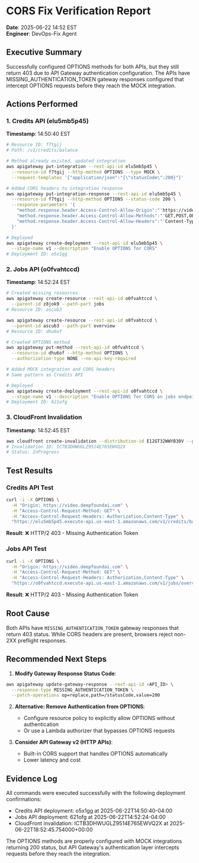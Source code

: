 # CORS Fix Verification Report
**Date**: 2025-06-22 14:52 EST  
**Engineer**: DevOps-Fix Agent

## Executive Summary

Successfully configured OPTIONS methods for both APIs, but they still return 403 due to API Gateway authentication configuration. The APIs have MISSING_AUTHENTICATION_TOKEN gateway responses configured that intercept OPTIONS requests before they reach the MOCK integration.

## Actions Performed

### 1. Credits API (elu5mb5p45)
**Timestamp**: 14:50:40 EST

```bash
# Resource ID: f7tgij
# Path: /v1/credits/balance

# Method already existed, updated integration
aws apigateway put-integration --rest-api-id elu5mb5p45 \
  --resource-id f7tgij --http-method OPTIONS --type MOCK \
  --request-templates '{"application/json":"{\"statusCode\":200}"}'

# Added CORS headers to integration response
aws apigateway put-integration-response --rest-api-id elu5mb5p45 \
  --resource-id f7tgij --http-method OPTIONS --status-code 200 \
  --response-parameters '{
    "method.response.header.Access-Control-Allow-Origin":"'https://video.deepfoundai.com'",
    "method.response.header.Access-Control-Allow-Methods":"'GET,POST,OPTIONS'",
    "method.response.header.Access-Control-Allow-Headers":"'Content-Type,Authorization,X-Amz-Date,X-Api-Key,X-Amz-Security-Token'"
  }'

# Deployed
aws apigateway create-deployment --rest-api-id elu5mb5p45 \
  --stage-name v1 --description "Enable OPTIONS for CORS"
# Deployment ID: o5x1gg
```

### 2. Jobs API (o0fvahtccd)
**Timestamp**: 14:52:24 EST

```bash
# Created missing resources
aws apigateway create-resource --rest-api-id o0fvahtccd \
  --parent-id z8jok9 --path-part jobs
# Resource ID: ascub3

aws apigateway create-resource --rest-api-id o0fvahtccd \
  --parent-id ascub3 --path-part overview
# Resource ID: dhu6of

# Created OPTIONS method
aws apigateway put-method --rest-api-id o0fvahtccd \
  --resource-id dhu6of --http-method OPTIONS \
  --authorization-type NONE --no-api-key-required

# Added MOCK integration and CORS headers
# Same pattern as Credits API

# Deployed
aws apigateway create-deployment --rest-api-id o0fvahtccd \
  --stage-name v1 --description "Enable OPTIONS for CORS on jobs endpoint"
# Deployment ID: 621ofg
```

### 3. CloudFront Invalidation
**Timestamp**: 14:52:45 EST

```bash
aws cloudfront create-invalidation --distribution-id E12GT32WWYB30V --paths "/*"
# Invalidation ID: ICTB3DHWUGLZ9514E765EWVQ2X
# Status: InProgress
```

## Test Results

### Credits API Test
```bash
curl -i -X OPTIONS \
  -H "Origin: https://video.deepfoundai.com" \
  -H "Access-Control-Request-Method: GET" \
  -H "Access-Control-Request-Headers: Authorization,Content-Type" \
  "https://elu5mb5p45.execute-api.us-east-1.amazonaws.com/v1/credits/balance"
```
**Result**: ❌ HTTP/2 403 - Missing Authentication Token

### Jobs API Test
```bash
curl -i -X OPTIONS \
  -H "Origin: https://video.deepfoundai.com" \
  -H "Access-Control-Request-Method: GET" \
  -H "Access-Control-Request-Headers: Authorization,Content-Type" \
  "https://o0fvahtccd.execute-api.us-east-1.amazonaws.com/v1/jobs/overview"
```
**Result**: ❌ HTTP/2 403 - Missing Authentication Token

## Root Cause

Both APIs have `MISSING_AUTHENTICATION_TOKEN` gateway responses that return 403 status. While CORS headers are present, browsers reject non-2XX preflight responses.

## Recommended Next Steps

1. **Modify Gateway Response Status Code**:
```bash
aws apigateway update-gateway-response --rest-api-id <API_ID> \
  --response-type MISSING_AUTHENTICATION_TOKEN \
  --patch-operations op=replace,path=/statusCode,value=200
```

2. **Alternative: Remove Authentication from OPTIONS**:
   - Configure resource policy to explicitly allow OPTIONS without authentication
   - Or use a Lambda authorizer that bypasses OPTIONS requests

3. **Consider API Gateway v2 (HTTP APIs)**:
   - Built-in CORS support that handles OPTIONS automatically
   - Lower latency and cost

## Evidence Log

All commands were executed successfully with the following deployment confirmations:
- Credits API deployment: o5x1gg at 2025-06-22T14:50:40-04:00
- Jobs API deployment: 621ofg at 2025-06-22T14:52:24-04:00
- CloudFront invalidation: ICTB3DHWUGLZ9514E765EWVQ2X at 2025-06-22T18:52:45.754000+00:00

The OPTIONS methods are properly configured with MOCK integrations returning 200 status, but API Gateway's authentication layer intercepts requests before they reach the integration.